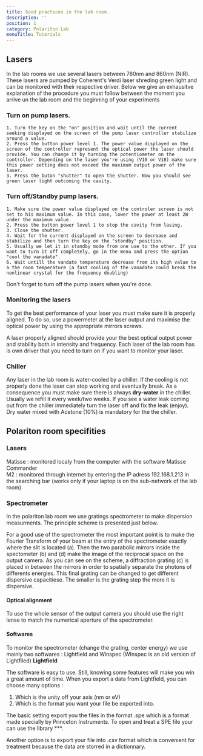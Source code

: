 ```yaml
---
title: Good practices in the lab room.
description: ''
position: 1
category: Polariton Lab
menuTitle: Tutorials
---
```


## Lasers

In the lab rooms we use several lasers between 780nm and 860nm (NIR). These lasers are pumped by Coherent's Verdi laser shreding green light and can be monitored with their respective driver. Below we give an exhausitve explanation of the procedure you must follow between the moment you arrive un the lab room and the beginning of your experiments  

### Turn on pump lasers.

    1. Turn the key on the "on" position and wait until the current seeking displayed on the screen of the pump laser controller stabilize around a value.
    2. Press the button power level 1. The power value displayed on the screen of the controller represent the optical power the laser should provide. You can change it by turning the potentiometer on the controller. Depending on the laser you're using (V10 or V18) make sure this power setting does not exceed the maximum output power of the laser.
    3. Press the buton "shutter" to open the shutter. Now you should see green laser light outcoming the cavity.




### Turn off/Standby pump lasers.

    1. Make sure the power value displayed on the controler screen is not set to his maximum value. In this case, lower the power at least 2W under the maximum value.
    2. Press the button power level 1 to stop the cavity from lasing.
    3. Close the shutter.
    4. Wait for the current displayed on the screen to decrease and stabilize and then turn the key on the "standby" position.
    5. Usually we let it in standby mode from one use to the other. If you want to turn it off completely, go in the menu and press the option "cool the vanadate".
    6. Wait untill the vandate temperature decrease from its high value to a the room temperature (a fast cooling of the vanadate could break the nonlinear crystal for the frequency doubling)

<alert type="warning">
Don't forget to turn off the pump lasers when you're done.
</alert>

### Monitoring the lasers

To get the best performance of your laser you must make sure it is properly aligned. To do so, use a powermeter at the laser output and maximise the optical power by using the appropriate mirrors screws.

A laser properly aligned should provide your the best optical output power and stability both in intensity and frequency. 
Each laser of the lab room has is own driver that you need to turn on if you want to monitor your laser. 

### Chiller 

Any laser in the lab room is water-cooled by a chiller. If the cooling is not properly done the laser can stop working and eventually break. As a consequence you must make sure there is always **dry-water** in the chiller. Usually we refill it every week/two weeks. If you see a water leak coming out from the chiller immediately turn the laser off and fix the leak (enjoy).
<alert type="warning">
Dry water mixed with Acetone (10%) is mandatory for the the chiller.
</alert>

## Polariton room specifities
### Lasers

Matisse : monitored localy from the computer with the software Matisse Commander  
M2 : monitored through internet by entering the IP adress 192.168.1.213 in the searching bar (works only if your laptop is on the sub-network of the lab room)  
### Spectrometer

In the polariton lab room we use gratings spectrometer to make dispersion measurments. The principle scheme is presented just below.

<article-image src="StartingPackage/tools/spectro_grating.png" alt="Transit folder" size="100" :center="true"></article-image>

For a good use of the spectrometer the most important point is to make the Fourier Transform of your beam at the entry of the spectrometer exactly where the slit is located (a). Then the two parabolic mirrors inside the spectometer (b) and (d) make the image of the reciprocal space on the output camera. As you can see on the scheme, a diffraction grating (c) is placed in between the mirrors in order to spatially separate the photons of differents energies. This final grating can be changed to get different dispersive capacitiese. The smaller is the grating step the more it is dispersive.

#### Optical alignment
To use the whole sensor of the output camera you should use the right lense to match the numerical aperture of the spectrometer. 

#### Softwares
To monitor the spectrometer (change the grating, center energy) we use mainly two softwares : Lightfield and Winspec (WInspec is an old version of Lightfiled)
**Lightfield**

The software is easy to use. Still, knowing some features will make you win a great amount of time. When you export a data from Lightfield, you can choose many options :
1. Which is the unity off your axis (nm or eV)
2. Which is the format you want your file be exported into.

The basic setting export you the files in the format .spe which is a format made specially by Princeton Instruments. To open and treat a SPE file your can use the library ***.

Another option is to export your file into .csv format which is convenient for treatment because the data are storred in a dictionnary.

















